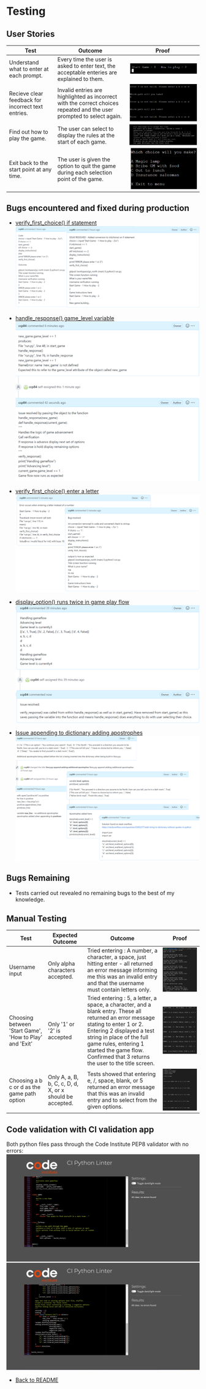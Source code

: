 # Testing

## User Stories

| Test  | Outcome | Proof |
|----|--------|--------|
|Understand what to enter at each prompt.| Every time the user is asked to enter text, the acceptable enteries are explained to them. | ![User input example](documentation/user_choice.png)|
|Recieve clear feedback for incorrect text entries.|Invalid entries are highlighted as incorrect with the correct choices repeated and the user prompted to select again.|![Invalid entry example](documentation/invalid_choice.png)|
|Find out how to play the game.| The user can select to display the rules at the start of each game.|![Rules](documentation/rules.png)|
Exit back to the start point at any time. | The user is given the option to quit the game during each selection point of the game. | ![Exit screenshot](documentation/exit.png)

## Bugs encountered and fixed during production

* [verify_first_choice() if statement](https://github.com/ccp84/go_north/issues/1)
![Issue 1 screenshot](documentation/issue_1.png)

* [handle_response() game_level variable](https://github.com/ccp84/go_north/issues/2)
![Issue 2 screenshot](documentation/issue_2.png)

* [verify_first_choice() enter a letter](https://github.com/ccp84/go_north/issues/3)
![Issue 3 screenshot](documentation/issue_3.png)

* [display_option() runs twice in game play flow](https://github.com/ccp84/go_north/issues/4)
![Issue 4 screenshot](documentation/issue_4.png)

* [Issue appending to dictionary adding apostrophes](https://github.com/ccp84/go_north/issues/5)
![Issue 5 screenshot](documentation/issue_5.png)

## Bugs Remaining

* Tests carried out revealed no remaining bugs to the best of my knowledge.

## Manual Testing

| Test | Expected Outcome | Outcome | Proof |
| ---  | -----------------| ------- | ----- |
|Username input| Only alpha characters accepted. | Tried entering : A number, a character, a space, just hitting enter - all returned an error message informing me this was an invalid entry and that the username must contain letters only. | ![Username verification testing](documentation/player_name_testing.png) |
| Choosing between 'Start Game', 'How to Play' and 'Exit' | Only '1' or '2' is accepted | Tried entering : 5, a letter, a space, a character, and a blank entry. These all returned an error message stating to enter 1 or 2. Entering 2 displayed a test string in place of the full game rules, entering 1 started the game flow. Confirmed that 3 returns the user to the title screen. | ![Initial choice testing](documentation/initial_choice_testing.png) |
| Choosing a b c or d as the game path option | Only A, a, B, b, C, c, D, d, X, or x should be accepted. | Tests showed that entering e, /, space, blank, or 5 returned an error message that this was an invalid entry and to select from the given options. | ![User path testing](documentation/game_path_choice_test.png) |


## Code validation with CI validation app

Both python files pass through the Code Institute PEP8 validator with no errors:
![run.py screenshot](documentation/runpy_verify.png)
![story.py screenshot](documentation/storypy_verify.png)


* [Back to README](README.md)